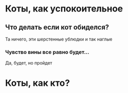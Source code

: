 # Коты, как успокоительное

## Что делать если кот обиделся?
Та ничего, эти шерстенные ублюдки и так наглые

### Чувство вины все равно будет...
Да, будет, но пройдет

# Коты, как кто?